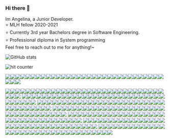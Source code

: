 ### Hi there 👋
Im Angelina, a Junior Developer.  
:star: MLH fellow 2020-2021  
:star: Currently 3rd year Bachelors degree in Software Engineering.  
:star: Professional diploma in System programming  
Feel free to reach out to me for anything!~

![GitHub stats](https://github-readme-stats.vercel.app/api?username=angelinag&show_icons=true&count_private=true&theme=synthwave)

<img src="https://profile-counter.glitch.me/angelinag/count.svg" alt="hit counter" align="center">

![](https://img.shields.io/badge/%20-%20-brightgreen?style=flat-square&logo=angular&logoColor=brightgreen)![](https://img.shields.io/badge/%20-%20-brightgreen?style=flat-square&logo=angular&logoColor=brightgreen)![](https://img.shields.io/badge/%20-%20-brightgreen?style=flat-square&logo=angular&logoColor=brightgreen)![](https://img.shields.io/badge/%20-%20-brightgreen?style=flat-square&logo=angular&logoColor=brightgreen)![](https://img.shields.io/badge/%20-%20-brightgreen?style=flat-square&logo=angular&logoColor=brightgreen)![](https://img.shields.io/badge/%20-%20-brightgreen?style=flat-square&logo=angular&logoColor=brightgreen)![](https://img.shields.io/badge/%20-%20-brightgreen?style=flat-square&logo=angular&logoColor=brightgreen)![](https://img.shields.io/badge/%20-%20-brightgreen?style=flat-square&logo=angular&logoColor=brightgreen)![](https://img.shields.io/badge/%20-%20-brightgreen?style=flat-square&logo=angular&logoColor=brightgreen)![](https://img.shields.io/badge/%20-%20-brightgreen?style=flat-square&logo=angular&logoColor=brightgreen)![](https://img.shields.io/badge/%20-%20-brightgreen?style=flat-square&logo=angular&logoColor=brightgreen)![](https://img.shields.io/badge/%20-%20-brightgreen?style=flat-square&logo=angular&logoColor=brightgreen)![](https://img.shields.io/badge/%20-%20-brightgreen?style=flat-square&logo=angular&logoColor=brightgreen)![](https://img.shields.io/badge/%20-%20-brightgreen?style=flat-square&logo=angular&logoColor=brightgreen)![](https://img.shields.io/badge/%20-%20-brightgreen?style=flat-square&logo=angular&logoColor=brightgreen)![](https://img.shields.io/badge/%20-%20-brightgreen?style=flat-square&logo=angular&logoColor=brightgreen)![](https://img.shields.io/badge/%20-%20-brightgreen?style=flat-square&logo=angular&logoColor=brightgreen)![](https://img.shields.io/badge/%20-%20-brightgreen?style=flat-square&logo=angular&logoColor=black)![](https://img.shields.io/badge/%20-%20-brightgreen?style=flat-square&logo=angular&logoColor=brightgreen)![](https://img.shields.io/badge/%20-%20-brightgreen?style=flat-square&logo=angular&logoColor=black)![](https://img.shields.io/badge/%20-%20-brightgreen?style=flat-square&logo=angular&logoColor=brightgreen)![](https://img.shields.io/badge/%20-%20-brightgreen?style=flat-square&logo=angular&logoColor=brightgreen)![](https://img.shields.io/badge/%20-%20-brightgreen?style=flat-square&logo=angular&logoColor=brightgreen)![](https://img.shields.io/badge/%20-%20-brightgreen?style=flat-square&logo=angular&logoColor=brightgreen)![](https://img.shields.io/badge/%20-%20-brightgreen?style=flat-square&logo=angular&logoColor=brightgreen)![](https://img.shields.io/badge/%20-%20-brightgreen?style=flat-square&logo=angular&logoColor=brightgreen)![](https://img.shields.io/badge/%20-%20-brightgreen?style=flat-square&logo=angular&logoColor=brightgreen)![](https://img.shields.io/badge/%20-%20-brightgreen?style=flat-square&logo=angular&logoColor=brightgreen)![](https://img.shields.io/badge/%20-%20-brightgreen?style=flat-square&logo=angular&logoColor=brightgreen)![](https://img.shields.io/badge/%20-%20-brightgreen?style=flat-square&logo=angular&logoColor=brightgreen)![](https://img.shields.io/badge/%20-%20-brightgreen?style=flat-square&logo=angular&logoColor=brightgreen)![](https://img.shields.io/badge/%20-%20-brightgreen?style=flat-square&logo=angular&logoColor=brightgreen)![](https://img.shields.io/badge/%20-%20-brightgreen?style=flat-square&logo=angular&logoColor=brightgreen)![](https://img.shields.io/badge/%20-%20-brightgreen?style=flat-square&logo=angular&logoColor=brightgreen)<!-- newline -->

![](https://img.shields.io/badge/%20-%20-brightgreen?style=flat-square&logo=angular&logoColor=brightgreen)![](https://img.shields.io/badge/%20-%20-brightgreen?style=flat-square&logo=angular&logoColor=black)![](https://img.shields.io/badge/%20-%20-brightgreen?style=flat-square&logo=angular&logoColor=black)![](https://img.shields.io/badge/%20-%20-brightgreen?style=flat-square&logo=angular&logoColor=brightgreen)![](https://img.shields.io/badge/%20-%20-brightgreen?style=flat-square&logo=angular&logoColor=brightgreen)![](https://img.shields.io/badge/%20-%20-brightgreen?style=flat-square&logo=angular&logoColor=black)![](https://img.shields.io/badge/%20-%20-brightgreen?style=flat-square&logo=angular&logoColor=black)![](https://img.shields.io/badge/%20-%20-brightgreen?style=flat-square&logo=angular&logoColor=black)![](https://img.shields.io/badge/%20-%20-brightgreen?style=flat-square&logo=angular&logoColor=brightgreen)![](https://img.shields.io/badge/%20-%20-brightgreen?style=flat-square&logo=angular&logoColor=black)![](https://img.shields.io/badge/%20-%20-brightgreen?style=flat-square&logo=angular&logoColor=black)![](https://img.shields.io/badge/%20-%20-brightgreen?style=flat-square&logo=angular&logoColor=black)![](https://img.shields.io/badge/%20-%20-brightgreen?style=flat-square&logo=angular&logoColor=brightgreen)![](https://img.shields.io/badge/%20-%20-brightgreen?style=flat-square&logo=angular&logoColor=black)![](https://img.shields.io/badge/%20-%20-brightgreen?style=flat-square&logo=angular&logoColor=black)![](https://img.shields.io/badge/%20-%20-brightgreen?style=flat-square&logo=angular&logoColor=black)![](https://img.shields.io/badge/%20-%20-brightgreen?style=flat-square&logo=angular&logoColor=brightgreen)![](https://img.shields.io/badge/%20-%20-brightgreen?style=flat-square&logo=angular&logoColor=black)![](https://img.shields.io/badge/%20-%20-brightgreen?style=flat-square&logo=angular&logoColor=brightgreen)![](https://img.shields.io/badge/%20-%20-brightgreen?style=flat-square&logo=angular&logoColor=brightgreen)![](https://img.shields.io/badge/%20-%20-brightgreen?style=flat-square&logo=angular&logoColor=brightgreen)![](https://img.shields.io/badge/%20-%20-brightgreen?style=flat-square&logo=angular&logoColor=black)![](https://img.shields.io/badge/%20-%20-brightgreen?style=flat-square&logo=angular&logoColor=black)![](https://img.shields.io/badge/%20-%20-brightgreen?style=flat-square&logo=angular&logoColor=black)![](https://img.shields.io/badge/%20-%20-brightgreen?style=flat-square&logo=angular&logoColor=brightgreen)![](https://img.shields.io/badge/%20-%20-brightgreen?style=flat-square&logo=angular&logoColor=brightgreen)![](https://img.shields.io/badge/%20-%20-brightgreen?style=flat-square&logo=angular&logoColor=black)![](https://img.shields.io/badge/%20-%20-brightgreen?style=flat-square&logo=angular&logoColor=black)![](https://img.shields.io/badge/%20-%20-brightgreen?style=flat-square&logo=angular&logoColor=brightgreen)![](https://img.shields.io/badge/%20-%20-brightgreen?style=flat-square&logo=angular&logoColor=brightgreen)![](https://img.shields.io/badge/%20-%20-brightgreen?style=flat-square&logo=angular&logoColor=black)![](https://img.shields.io/badge/%20-%20-brightgreen?style=flat-square&logo=angular&logoColor=black)![](https://img.shields.io/badge/%20-%20-brightgreen?style=flat-square&logo=angular&logoColor=black)![](https://img.shields.io/badge/%20-%20-brightgreen?style=flat-square&logo=angular&logoColor=brightgreen)<!-- newline -->
![](https://img.shields.io/badge/%20-%20-brightgreen?style=flat-square&logo=angular&logoColor=black)![](https://img.shields.io/badge/%20-%20-brightgreen?style=flat-square&logo=angular&logoColor=brightgreen)![](https://img.shields.io/badge/%20-%20-brightgreen?style=flat-square&logo=angular&logoColor=black)![](https://img.shields.io/badge/%20-%20-brightgreen?style=flat-square&logo=angular&logoColor=brightgreen)![](https://img.shields.io/badge/%20-%20-brightgreen?style=flat-square&logo=angular&logoColor=brightgreen)![](https://img.shields.io/badge/%20-%20-brightgreen?style=flat-square&logo=angular&logoColor=black)![](https://img.shields.io/badge/%20-%20-brightgreen?style=flat-square&logo=angular&logoColor=brightgreen)![](https://img.shields.io/badge/%20-%20-brightgreen?style=flat-square&logo=angular&logoColor=black)![](https://img.shields.io/badge/%20-%20-brightgreen?style=flat-square&logo=angular&logoColor=brightgreen)![](https://img.shields.io/badge/%20-%20-brightgreen?style=flat-square&logo=angular&logoColor=black)![](https://img.shields.io/badge/%20-%20-brightgreen?style=flat-square&logo=angular&logoColor=brightgreen)![](https://img.shields.io/badge/%20-%20-brightgreen?style=flat-square&logo=angular&logoColor=black)![](https://img.shields.io/badge/%20-%20-brightgreen?style=flat-square&logo=angular&logoColor=brightgreen)![](https://img.shields.io/badge/%20-%20-brightgreen?style=flat-square&logo=angular&logoColor=black)![](https://img.shields.io/badge/%20-%20-brightgreen?style=flat-square&logo=angular&logoColor=brightgreen)![](https://img.shields.io/badge/%20-%20-brightgreen?style=flat-square&logo=angular&logoColor=black)![](https://img.shields.io/badge/%20-%20-brightgreen?style=flat-square&logo=angular&logoColor=brightgreen)![](https://img.shields.io/badge/%20-%20-brightgreen?style=flat-square&logo=angular&logoColor=black)![](https://img.shields.io/badge/%20-%20-brightgreen?style=flat-square&logo=angular&logoColor=brightgreen)![](https://img.shields.io/badge/%20-%20-brightgreen?style=flat-square&logo=angular&logoColor=black)![](https://img.shields.io/badge/%20-%20-brightgreen?style=flat-square&logo=angular&logoColor=brightgreen)![](https://img.shields.io/badge/%20-%20-brightgreen?style=flat-square&logo=angular&logoColor=black)![](https://img.shields.io/badge/%20-%20-brightgreen?style=flat-square&logo=angular&logoColor=brightgreen)![](https://img.shields.io/badge/%20-%20-brightgreen?style=flat-square&logo=angular&logoColor=black)![](https://img.shields.io/badge/%20-%20-brightgreen?style=flat-square&logo=angular&logoColor=brightgreen)![](https://img.shields.io/badge/%20-%20-brightgreen?style=flat-square&logo=angular&logoColor=black)![](https://img.shields.io/badge/%20-%20-brightgreen?style=flat-square&logo=angular&logoColor=brightgreen)![](https://img.shields.io/badge/%20-%20-brightgreen?style=flat-square&logo=angular&logoColor=black)![](https://img.shields.io/badge/%20-%20-brightgreen?style=flat-square&logo=angular&logoColor=brightgreen)![](https://img.shields.io/badge/%20-%20-brightgreen?style=flat-square&logo=angular&logoColor=brightgreen)![](https://img.shields.io/badge/%20-%20-brightgreen?style=flat-square&logo=angular&logoColor=black)![](https://img.shields.io/badge/%20-%20-brightgreen?style=flat-square&logo=angular&logoColor=brightgreen)![](https://img.shields.io/badge/%20-%20-brightgreen?style=flat-square&logo=angular&logoColor=black)![](https://img.shields.io/badge/%20-%20-brightgreen?style=flat-square&logo=angular&logoColor=brightgreen)<!-- newline -->
![](https://img.shields.io/badge/%20-%20-brightgreen?style=flat-square&logo=angular&logoColor=black)![](https://img.shields.io/badge/%20-%20-brightgreen?style=flat-square&logo=angular&logoColor=brightgreen)![](https://img.shields.io/badge/%20-%20-brightgreen?style=flat-square&logo=angular&logoColor=black)![](https://img.shields.io/badge/%20-%20-brightgreen?style=flat-square&logo=angular&logoColor=brightgreen)![](https://img.shields.io/badge/%20-%20-brightgreen?style=flat-square&logo=angular&logoColor=brightgreen)![](https://img.shields.io/badge/%20-%20-brightgreen?style=flat-square&logo=angular&logoColor=black)![](https://img.shields.io/badge/%20-%20-brightgreen?style=flat-square&logo=angular&logoColor=brightgreen)![](https://img.shields.io/badge/%20-%20-brightgreen?style=flat-square&logo=angular&logoColor=black)![](https://img.shields.io/badge/%20-%20-brightgreen?style=flat-square&logo=angular&logoColor=brightgreen)![](https://img.shields.io/badge/%20-%20-brightgreen?style=flat-square&logo=angular&logoColor=black)![](https://img.shields.io/badge/%20-%20-brightgreen?style=flat-square&logo=angular&logoColor=brightgreen)![](https://img.shields.io/badge/%20-%20-brightgreen?style=flat-square&logo=angular&logoColor=black)![](https://img.shields.io/badge/%20-%20-brightgreen?style=flat-square&logo=angular&logoColor=brightgreen)![](https://img.shields.io/badge/%20-%20-brightgreen?style=flat-square&logo=angular&logoColor=black)![](https://img.shields.io/badge/%20-%20-brightgreen?style=flat-square&logo=angular&logoColor=black)![](https://img.shields.io/badge/%20-%20-brightgreen?style=flat-square&logo=angular&logoColor=black)![](https://img.shields.io/badge/%20-%20-brightgreen?style=flat-square&logo=angular&logoColor=brightgreen)![](https://img.shields.io/badge/%20-%20-brightgreen?style=flat-square&logo=angular&logoColor=black)![](https://img.shields.io/badge/%20-%20-brightgreen?style=flat-square&logo=angular&logoColor=brightgreen)![](https://img.shields.io/badge/%20-%20-brightgreen?style=flat-square&logo=angular&logoColor=black)![](https://img.shields.io/badge/%20-%20-brightgreen?style=flat-square&logo=angular&logoColor=brightgreen)![](https://img.shields.io/badge/%20-%20-brightgreen?style=flat-square&logo=angular&logoColor=black)![](https://img.shields.io/badge/%20-%20-brightgreen?style=flat-square&logo=angular&logoColor=brightgreen)![](https://img.shields.io/badge/%20-%20-brightgreen?style=flat-square&logo=angular&logoColor=black)![](https://img.shields.io/badge/%20-%20-brightgreen?style=flat-square&logo=angular&logoColor=brightgreen)![](https://img.shields.io/badge/%20-%20-brightgreen?style=flat-square&logo=angular&logoColor=black)![](https://img.shields.io/badge/%20-%20-brightgreen?style=flat-square&logo=angular&logoColor=brightgreen)![](https://img.shields.io/badge/%20-%20-brightgreen?style=flat-square&logo=angular&logoColor=black)![](https://img.shields.io/badge/%20-%20-brightgreen?style=flat-square&logo=angular&logoColor=brightgreen)![](https://img.shields.io/badge/%20-%20-brightgreen?style=flat-square&logo=angular&logoColor=brightgreen)![](https://img.shields.io/badge/%20-%20-brightgreen?style=flat-square&logo=angular&logoColor=black)![](https://img.shields.io/badge/%20-%20-brightgreen?style=flat-square&logo=angular&logoColor=brightgreen)![](https://img.shields.io/badge/%20-%20-brightgreen?style=flat-square&logo=angular&logoColor=black)![](https://img.shields.io/badge/%20-%20-brightgreen?style=flat-square&logo=angular&logoColor=brightgreen)<!-- newline -->
![](https://img.shields.io/badge/%20-%20-brightgreen?style=flat-square&logo=angular&logoColor=black)![](https://img.shields.io/badge/%20-%20-brightgreen?style=flat-square&logo=angular&logoColor=brightgreen)![](https://img.shields.io/badge/%20-%20-brightgreen?style=flat-square&logo=angular&logoColor=black)![](https://img.shields.io/badge/%20-%20-brightgreen?style=flat-square&logo=angular&logoColor=brightgreen)![](https://img.shields.io/badge/%20-%20-brightgreen?style=flat-square&logo=angular&logoColor=brightgreen)![](https://img.shields.io/badge/%20-%20-brightgreen?style=flat-square&logo=angular&logoColor=black)![](https://img.shields.io/badge/%20-%20-brightgreen?style=flat-square&logo=angular&logoColor=brightgreen)![](https://img.shields.io/badge/%20-%20-brightgreen?style=flat-square&logo=angular&logoColor=black)![](https://img.shields.io/badge/%20-%20-brightgreen?style=flat-square&logo=angular&logoColor=brightgreen)![](https://img.shields.io/badge/%20-%20-brightgreen?style=flat-square&logo=angular&logoColor=black)![](https://img.shields.io/badge/%20-%20-brightgreen?style=flat-square&logo=angular&logoColor=black)![](https://img.shields.io/badge/%20-%20-brightgreen?style=flat-square&logo=angular&logoColor=black)![](https://img.shields.io/badge/%20-%20-brightgreen?style=flat-square&logo=angular&logoColor=brightgreen)![](https://img.shields.io/badge/%20-%20-brightgreen?style=flat-square&logo=angular&logoColor=black)![](https://img.shields.io/badge/%20-%20-brightgreen?style=flat-square&logo=angular&logoColor=brightgreen)![](https://img.shields.io/badge/%20-%20-brightgreen?style=flat-square&logo=angular&logoColor=brightgreen)![](https://img.shields.io/badge/%20-%20-brightgreen?style=flat-square&logo=angular&logoColor=brightgreen)![](https://img.shields.io/badge/%20-%20-brightgreen?style=flat-square&logo=angular&logoColor=black)![](https://img.shields.io/badge/%20-%20-brightgreen?style=flat-square&logo=angular&logoColor=brightgreen)![](https://img.shields.io/badge/%20-%20-brightgreen?style=flat-square&logo=angular&logoColor=black)![](https://img.shields.io/badge/%20-%20-brightgreen?style=flat-square&logo=angular&logoColor=brightgreen)![](https://img.shields.io/badge/%20-%20-brightgreen?style=flat-square&logo=angular&logoColor=black)![](https://img.shields.io/badge/%20-%20-brightgreen?style=flat-square&logo=angular&logoColor=brightgreen)![](https://img.shields.io/badge/%20-%20-brightgreen?style=flat-square&logo=angular&logoColor=black)![](https://img.shields.io/badge/%20-%20-brightgreen?style=flat-square&logo=angular&logoColor=brightgreen)![](https://img.shields.io/badge/%20-%20-brightgreen?style=flat-square&logo=angular&logoColor=black)![](https://img.shields.io/badge/%20-%20-brightgreen?style=flat-square&logo=angular&logoColor=brightgreen)![](https://img.shields.io/badge/%20-%20-brightgreen?style=flat-square&logo=angular&logoColor=black)![](https://img.shields.io/badge/%20-%20-brightgreen?style=flat-square&logo=angular&logoColor=brightgreen)![](https://img.shields.io/badge/%20-%20-brightgreen?style=flat-square&logo=angular&logoColor=brightgreen)![](https://img.shields.io/badge/%20-%20-brightgreen?style=flat-square&logo=angular&logoColor=black)![](https://img.shields.io/badge/%20-%20-brightgreen?style=flat-square&logo=angular&logoColor=black)![](https://img.shields.io/badge/%20-%20-brightgreen?style=flat-square&logo=angular&logoColor=black)![](https://img.shields.io/badge/%20-%20-brightgreen?style=flat-square&logo=angular&logoColor=brightgreen)<!-- newline -->
![](https://img.shields.io/badge/%20-%20-brightgreen?style=flat-square&logo=angular&logoColor=brightgreen)![](https://img.shields.io/badge/%20-%20-brightgreen?style=flat-square&logo=angular&logoColor=black)![](https://img.shields.io/badge/%20-%20-brightgreen?style=flat-square&logo=angular&logoColor=black)![](https://img.shields.io/badge/%20-%20-brightgreen?style=flat-square&logo=angular&logoColor=black)![](https://img.shields.io/badge/%20-%20-brightgreen?style=flat-square&logo=angular&logoColor=brightgreen)![](https://img.shields.io/badge/%20-%20-brightgreen?style=flat-square&logo=angular&logoColor=black)![](https://img.shields.io/badge/%20-%20-brightgreen?style=flat-square&logo=angular&logoColor=brightgreen)![](https://img.shields.io/badge/%20-%20-brightgreen?style=flat-square&logo=angular&logoColor=black)![](https://img.shields.io/badge/%20-%20-brightgreen?style=flat-square&logo=angular&logoColor=brightgreen)![](https://img.shields.io/badge/%20-%20-brightgreen?style=flat-square&logo=angular&logoColor=brightgreen)![](https://img.shields.io/badge/%20-%20-brightgreen?style=flat-square&logo=angular&logoColor=brightgreen)![](https://img.shields.io/badge/%20-%20-brightgreen?style=flat-square&logo=angular&logoColor=black)![](https://img.shields.io/badge/%20-%20-brightgreen?style=flat-square&logo=angular&logoColor=brightgreen)![](https://img.shields.io/badge/%20-%20-brightgreen?style=flat-square&logo=angular&logoColor=black)![](https://img.shields.io/badge/%20-%20-brightgreen?style=flat-square&logo=angular&logoColor=black)![](https://img.shields.io/badge/%20-%20-brightgreen?style=flat-square&logo=angular&logoColor=black)![](https://img.shields.io/badge/%20-%20-brightgreen?style=flat-square&logo=angular&logoColor=brightgreen)![](https://img.shields.io/badge/%20-%20-brightgreen?style=flat-square&logo=angular&logoColor=black)![](https://img.shields.io/badge/%20-%20-brightgreen?style=flat-square&logo=angular&logoColor=brightgreen)![](https://img.shields.io/badge/%20-%20-brightgreen?style=flat-square&logo=angular&logoColor=black)![](https://img.shields.io/badge/%20-%20-brightgreen?style=flat-square&logo=angular&logoColor=brightgreen)![](https://img.shields.io/badge/%20-%20-brightgreen?style=flat-square&logo=angular&logoColor=black)![](https://img.shields.io/badge/%20-%20-brightgreen?style=flat-square&logo=angular&logoColor=brightgreen)![](https://img.shields.io/badge/%20-%20-brightgreen?style=flat-square&logo=angular&logoColor=black)![](https://img.shields.io/badge/%20-%20-brightgreen?style=flat-square&logo=angular&logoColor=brightgreen)![](https://img.shields.io/badge/%20-%20-brightgreen?style=flat-square&logo=angular&logoColor=brightgreen)![](https://img.shields.io/badge/%20-%20-brightgreen?style=flat-square&logo=angular&logoColor=black)![](https://img.shields.io/badge/%20-%20-brightgreen?style=flat-square&logo=angular&logoColor=brightgreen)![](https://img.shields.io/badge/%20-%20-brightgreen?style=flat-square&logo=angular&logoColor=black)![](https://img.shields.io/badge/%20-%20-brightgreen?style=flat-square&logo=angular&logoColor=brightgreen)![](https://img.shields.io/badge/%20-%20-brightgreen?style=flat-square&logo=angular&logoColor=brightgreen)![](https://img.shields.io/badge/%20-%20-brightgreen?style=flat-square&logo=angular&logoColor=brightgreen)![](https://img.shields.io/badge/%20-%20-brightgreen?style=flat-square&logo=angular&logoColor=black)![](https://img.shields.io/badge/%20-%20-brightgreen?style=flat-square&logo=angular&logoColor=brightgreen)<!-- newline -->
![](https://img.shields.io/badge/%20-%20-brightgreen?style=flat-square&logo=angular&logoColor=brightgreen)![](https://img.shields.io/badge/%20-%20-brightgreen?style=flat-square&logo=angular&logoColor=brightgreen)![](https://img.shields.io/badge/%20-%20-brightgreen?style=flat-square&logo=angular&logoColor=brightgreen)![](https://img.shields.io/badge/%20-%20-brightgreen?style=flat-square&logo=angular&logoColor=brightgreen)![](https://img.shields.io/badge/%20-%20-brightgreen?style=flat-square&logo=angular&logoColor=brightgreen)![](https://img.shields.io/badge/%20-%20-brightgreen?style=flat-square&logo=angular&logoColor=brightgreen)![](https://img.shields.io/badge/%20-%20-brightgreen?style=flat-square&logo=angular&logoColor=brightgreen)![](https://img.shields.io/badge/%20-%20-brightgreen?style=flat-square&logo=angular&logoColor=brightgreen)![](https://img.shields.io/badge/%20-%20-brightgreen?style=flat-square&logo=angular&logoColor=brightgreen)![](https://img.shields.io/badge/%20-%20-brightgreen?style=flat-square&logo=angular&logoColor=black)![](https://img.shields.io/badge/%20-%20-brightgreen?style=flat-square&logo=angular&logoColor=brightgreen)![](https://img.shields.io/badge/%20-%20-brightgreen?style=flat-square&logo=angular&logoColor=black)![](https://img.shields.io/badge/%20-%20-brightgreen?style=flat-square&logo=angular&logoColor=brightgreen)![](https://img.shields.io/badge/%20-%20-brightgreen?style=flat-square&logo=angular&logoColor=brightgreen)![](https://img.shields.io/badge/%20-%20-brightgreen?style=flat-square&logo=angular&logoColor=brightgreen)![](https://img.shields.io/badge/%20-%20-brightgreen?style=flat-square&logo=angular&logoColor=brightgreen)![](https://img.shields.io/badge/%20-%20-brightgreen?style=flat-square&logo=angular&logoColor=brightgreen)![](https://img.shields.io/badge/%20-%20-brightgreen?style=flat-square&logo=angular&logoColor=brightgreen)![](https://img.shields.io/badge/%20-%20-brightgreen?style=flat-square&logo=angular&logoColor=brightgreen)![](https://img.shields.io/badge/%20-%20-brightgreen?style=flat-square&logo=angular&logoColor=brightgreen)![](https://img.shields.io/badge/%20-%20-brightgreen?style=flat-square&logo=angular&logoColor=brightgreen)![](https://img.shields.io/badge/%20-%20-brightgreen?style=flat-square&logo=angular&logoColor=brightgreen)![](https://img.shields.io/badge/%20-%20-brightgreen?style=flat-square&logo=angular&logoColor=brightgreen)![](https://img.shields.io/badge/%20-%20-brightgreen?style=flat-square&logo=angular&logoColor=brightgreen)![](https://img.shields.io/badge/%20-%20-brightgreen?style=flat-square&logo=angular&logoColor=brightgreen)![](https://img.shields.io/badge/%20-%20-brightgreen?style=flat-square&logo=angular&logoColor=brightgreen)![](https://img.shields.io/badge/%20-%20-brightgreen?style=flat-square&logo=angular&logoColor=brightgreen)![](https://img.shields.io/badge/%20-%20-brightgreen?style=flat-square&logo=angular&logoColor=brightgreen)![](https://img.shields.io/badge/%20-%20-brightgreen?style=flat-square&logo=angular&logoColor=brightgreen)![](https://img.shields.io/badge/%20-%20-brightgreen?style=flat-square&logo=angular&logoColor=brightgreen)![](https://img.shields.io/badge/%20-%20-brightgreen?style=flat-square&logo=angular&logoColor=black)![](https://img.shields.io/badge/%20-%20-brightgreen?style=flat-square&logo=angular&logoColor=brightgreen)![](https://img.shields.io/badge/%20-%20-brightgreen?style=flat-square&logo=angular&logoColor=black)![](https://img.shields.io/badge/%20-%20-brightgreen?style=flat-square&logo=angular&logoColor=brightgreen)<!-- newline -->
![](https://img.shields.io/badge/%20-%20-brightgreen?style=flat-square&logo=angular&logoColor=brightgreen)![](https://img.shields.io/badge/%20-%20-brightgreen?style=flat-square&logo=angular&logoColor=brightgreen)![](https://img.shields.io/badge/%20-%20-brightgreen?style=flat-square&logo=angular&logoColor=brightgreen)![](https://img.shields.io/badge/%20-%20-brightgreen?style=flat-square&logo=angular&logoColor=brightgreen)![](https://img.shields.io/badge/%20-%20-brightgreen?style=flat-square&logo=angular&logoColor=brightgreen)![](https://img.shields.io/badge/%20-%20-brightgreen?style=flat-square&logo=angular&logoColor=brightgreen)![](https://img.shields.io/badge/%20-%20-brightgreen?style=flat-square&logo=angular&logoColor=brightgreen)![](https://img.shields.io/badge/%20-%20-brightgreen?style=flat-square&logo=angular&logoColor=brightgreen)![](https://img.shields.io/badge/%20-%20-brightgreen?style=flat-square&logo=angular&logoColor=brightgreen)![](https://img.shields.io/badge/%20-%20-brightgreen?style=flat-square&logo=angular&logoColor=black)![](https://img.shields.io/badge/%20-%20-brightgreen?style=flat-square&logo=angular&logoColor=black)![](https://img.shields.io/badge/%20-%20-brightgreen?style=flat-square&logo=angular&logoColor=black)![](https://img.shields.io/badge/%20-%20-brightgreen?style=flat-square&logo=angular&logoColor=brightgreen)![](https://img.shields.io/badge/%20-%20-brightgreen?style=flat-square&logo=angular&logoColor=brightgreen)![](https://img.shields.io/badge/%20-%20-brightgreen?style=flat-square&logo=angular&logoColor=brightgreen)![](https://img.shields.io/badge/%20-%20-brightgreen?style=flat-square&logo=angular&logoColor=brightgreen)![](https://img.shields.io/badge/%20-%20-brightgreen?style=flat-square&logo=angular&logoColor=brightgreen)![](https://img.shields.io/badge/%20-%20-brightgreen?style=flat-square&logo=angular&logoColor=brightgreen)![](https://img.shields.io/badge/%20-%20-brightgreen?style=flat-square&logo=angular&logoColor=brightgreen)![](https://img.shields.io/badge/%20-%20-brightgreen?style=flat-square&logo=angular&logoColor=brightgreen)![](https://img.shields.io/badge/%20-%20-brightgreen?style=flat-square&logo=angular&logoColor=brightgreen)![](https://img.shields.io/badge/%20-%20-brightgreen?style=flat-square&logo=angular&logoColor=brightgreen)![](https://img.shields.io/badge/%20-%20-brightgreen?style=flat-square&logo=angular&logoColor=brightgreen)![](https://img.shields.io/badge/%20-%20-brightgreen?style=flat-square&logo=angular&logoColor=brightgreen)![](https://img.shields.io/badge/%20-%20-brightgreen?style=flat-square&logo=angular&logoColor=brightgreen)![](https://img.shields.io/badge/%20-%20-brightgreen?style=flat-square&logo=angular&logoColor=brightgreen)![](https://img.shields.io/badge/%20-%20-brightgreen?style=flat-square&logo=angular&logoColor=brightgreen)![](https://img.shields.io/badge/%20-%20-brightgreen?style=flat-square&logo=angular&logoColor=brightgreen)![](https://img.shields.io/badge/%20-%20-brightgreen?style=flat-square&logo=angular&logoColor=brightgreen)![](https://img.shields.io/badge/%20-%20-brightgreen?style=flat-square&logo=angular&logoColor=brightgreen)![](https://img.shields.io/badge/%20-%20-brightgreen?style=flat-square&logo=angular&logoColor=black)![](https://img.shields.io/badge/%20-%20-brightgreen?style=flat-square&logo=angular&logoColor=black)![](https://img.shields.io/badge/%20-%20-brightgreen?style=flat-square&logo=angular&logoColor=black)![](https://img.shields.io/badge/%20-%20-brightgreen?style=flat-square&logo=angular&logoColor=brightgreen)<!-- newline -->

<!--
**angelinag/angelinag** is a ✨ _special_ ✨ repository because its `README.md` (this file) appears on your GitHub profile.

Here are some ideas to get you started:

- 🔭 I’m currently working on ...
- 🌱 I’m currently learning ...
- 👯 I’m looking to collaborate on ...
- 🤔 I’m looking for help with ...
- 💬 Ask me about ...
- 📫 How to reach me: ...
- 😄 Pronouns: ...
- ⚡ Fun fact: ...
-->
